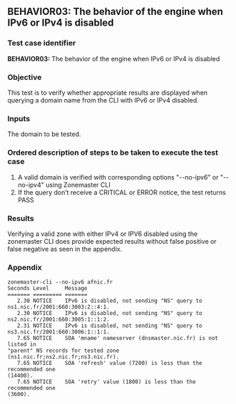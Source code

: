 ## BEHAVIOR03: The behavior of the engine when IPv6 or IPv4 is disabled

### Test case identifier

**BEHAVIOR03:** The behavior of the engine when IPv6 or IPv4 is disabled

### Objective 
This test is to verify whether appropriate results are displayed when
querying a domain name from the CLI with IPv6 or IPv4 disabled.

### Inputs

The domain to be tested.

### Ordered description of steps to be taken to execute the test case

1. A valid domain is verified with corresponding options "--no-ipv6" or "--no-ipv4" using Zonemaster CLI
2. If the query don’t receive a CRITICAL or ERROR notice, the test returns PASS

### Results

Verifying a valid zone with either IPv4 or IPV6 disabled using the zonemaster
CLI does provide expected results without false positive or false negative as
seen in the appendix. 

### Appendix
```
zonemaster-cli --no-ipv6 afnic.fr
Seconds Level     Message
======= ========= =======
   2.30 NOTICE    IPv6 is disabled, not sending "NS" query to
ns1.nic.fr/2001:660:3003:2::4:1.
   2.30 NOTICE    IPv6 is disabled, not sending "NS" query to
ns2.nic.fr/2001:660:3005:1::1:2.
   2.31 NOTICE    IPv6 is disabled, not sending "NS" query to
ns3.nic.fr/2001:660:3006:1::1:1.
   7.65 NOTICE    SOA 'mname' nameserver (dnsmaster.nic.fr) is not listed in
"parent" NS records for tested zone (ns1.nic.fr;ns2.nic.fr;ns3.nic.fr).
   7.65 NOTICE    SOA 'refresh' value (7200) is less than the recommended one
(14400).
   7.65 NOTICE    SOA 'retry' value (1800) is less than the recommended one
(3600).

```
